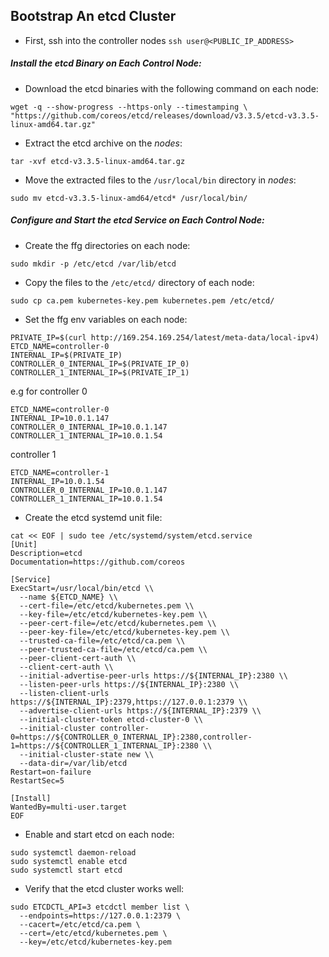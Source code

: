 ## Bootstrap An etcd Cluster

- First, ssh into the controller nodes `ssh user@<PUBLIC_IP_ADDRESS>`

##### Install the etcd Binary on Each Control Node:

- Download the etcd binaries with the following command on each node:

`wget -q --show-progress --https-only --timestamping \
  "https://github.com/coreos/etcd/releases/download/v3.3.5/etcd-v3.3.5-linux-amd64.tar.gz"`

- Extract the etcd archive on the *nodes*:

`tar -xvf etcd-v3.3.5-linux-amd64.tar.gz`

- Move the extracted files to the `/usr/local/bin` directory in *nodes*:

`sudo mv etcd-v3.3.5-linux-amd64/etcd* /usr/local/bin/`

##### Configure and Start the etcd Service on Each Control Node:

- Create the ffg directories on each node:

`sudo mkdir -p /etc/etcd /var/lib/etcd`

- Copy the files to the `/etc/etcd/` directory of each node:

`sudo cp ca.pem kubernetes-key.pem kubernetes.pem /etc/etcd/`

- Set the ffg env variables on each node:

```
PRIVATE_IP=$(curl http://169.254.169.254/latest/meta-data/local-ipv4)
ETCD_NAME=controller-0
INTERNAL_IP=$(PRIVATE_IP)
CONTROLLER_0_INTERNAL_IP=$(PRIVATE_IP_0)
CONTROLLER_1_INTERNAL_IP=$(PRIVATE_IP_1)
```

e.g for controller 0

```
ETCD_NAME=controller-0
INTERNAL_IP=10.0.1.147
CONTROLLER_0_INTERNAL_IP=10.0.1.147
CONTROLLER_1_INTERNAL_IP=10.0.1.54
```

controller 1

```
ETCD_NAME=controller-1
INTERNAL_IP=10.0.1.54
CONTROLLER_0_INTERNAL_IP=10.0.1.147
CONTROLLER_1_INTERNAL_IP=10.0.1.54
```

- Create the etcd systemd unit file:

```
cat << EOF | sudo tee /etc/systemd/system/etcd.service
[Unit]
Description=etcd
Documentation=https://github.com/coreos

[Service]
ExecStart=/usr/local/bin/etcd \\
  --name ${ETCD_NAME} \\
  --cert-file=/etc/etcd/kubernetes.pem \\
  --key-file=/etc/etcd/kubernetes-key.pem \\
  --peer-cert-file=/etc/etcd/kubernetes.pem \\
  --peer-key-file=/etc/etcd/kubernetes-key.pem \\
  --trusted-ca-file=/etc/etcd/ca.pem \\
  --peer-trusted-ca-file=/etc/etcd/ca.pem \\
  --peer-client-cert-auth \\
  --client-cert-auth \\
  --initial-advertise-peer-urls https://${INTERNAL_IP}:2380 \\
  --listen-peer-urls https://${INTERNAL_IP}:2380 \\
  --listen-client-urls https://${INTERNAL_IP}:2379,https://127.0.0.1:2379 \\
  --advertise-client-urls https://${INTERNAL_IP}:2379 \\
  --initial-cluster-token etcd-cluster-0 \\
  --initial-cluster controller-0=https://${CONTROLLER_0_INTERNAL_IP}:2380,controller-1=https://${CONTROLLER_1_INTERNAL_IP}:2380 \\
  --initial-cluster-state new \\
  --data-dir=/var/lib/etcd
Restart=on-failure
RestartSec=5

[Install]
WantedBy=multi-user.target
EOF
```

- Enable and start etcd on each node:

```
sudo systemctl daemon-reload
sudo systemctl enable etcd
sudo systemctl start etcd
```

- Verify that the etcd cluster works well:

```
sudo ETCDCTL_API=3 etcdctl member list \
  --endpoints=https://127.0.0.1:2379 \
  --cacert=/etc/etcd/ca.pem \
  --cert=/etc/etcd/kubernetes.pem \
  --key=/etc/etcd/kubernetes-key.pem
```
